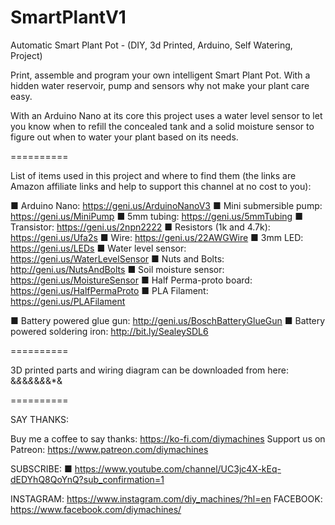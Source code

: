 # SmartPlantV1
Automatic Smart Plant Pot - (DIY, 3d Printed, Arduino, Self Watering, Project)


Print, assemble and program your own intelligent Smart Plant Pot. With a hidden water reservoir, pump and sensors why not make your plant care easy.

With an Arduino Nano at its core this project uses a water level sensor to let you know when to refill the concealed tank and a solid moisture sensor to figure out when to water your plant based on its needs.

==========

List of items used in this project and where to find them (the links are Amazon affiliate links and help to support this channel at no cost to you):

■ Arduino Nano: https://geni.us/ArduinoNanoV3
■ Mini submersible pump: https://geni.us/MiniPump
■ 5mm tubing: https://geni.us/5mmTubing
■ Transistor: https://geni.us/2npn2222
■ Resistors (1k and 4.7k): https://geni.us/Ufa2s
■ Wire: https://geni.us/22AWGWire
■ 3mm LED: https://geni.us/LEDs
■ Water level sensor: https://geni.us/WaterLevelSensor
■ Nuts and Bolts: http://geni.us/NutsAndBolts
■ Soil moisture sensor: https://geni.us/MoistureSensor
■ Half Perma-proto board: https://geni.us/HalfPermaProto
■ PLA Filament: https://geni.us/PLAFilament

■ Battery powered glue gun: http://geni.us/BoschBatteryGlueGun
■ Battery powered soldering iron:  http://bit.ly/SealeySDL6 

==========

3D printed parts and wiring diagram can be downloaded from here: &*&*&*&*&*&*&*&

==========

SAY THANKS:

Buy me a coffee to say thanks: https://ko-fi.com/diymachines
Support us on Patreon: https://www.patreon.com/diymachines

SUBSCRIBE: 
■ https://www.youtube.com/channel/UC3jc4X-kEq-dEDYhQ8QoYnQ?sub_confirmation=1

INSTAGRAM: https://www.instagram.com/diy_machines/?hl=en
FACEBOOK: https://www.facebook.com/diymachines/
